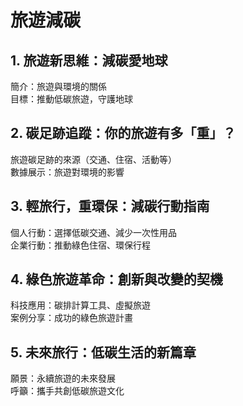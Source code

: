 # 旅遊減碳
## 1. 旅遊新思維：減碳愛地球
簡介：旅遊與環境的關係\
目標：推動低碳旅遊，守護地球
## 2. 碳足跡追蹤：你的旅遊有多「重」？
旅遊碳足跡的來源（交通、住宿、活動等）\
數據展示：旅遊對環境的影響
## 3. 輕旅行，重環保：減碳行動指南
個人行動：選擇低碳交通、減少一次性用品\
企業行動：推動綠色住宿、環保行程
## 4. 綠色旅遊革命：創新與改變的契機
科技應用：碳排計算工具、虛擬旅遊\
案例分享：成功的綠色旅遊計畫
## 5. 未來旅行：低碳生活的新篇章
願景：永續旅遊的未來發展\
呼籲：攜手共創低碳旅遊文化
